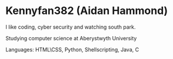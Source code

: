 # Kennyfan382 (Aidan Hammond)

I like coding, cyber security and watching south park.

Studying computer science at Aberystwyth University

Languages: HTML\CSS, Python, Shellscripting, Java, C
